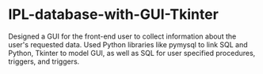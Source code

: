 # IPL-database-with-GUI-Tkinter
Designed a GUI for the front-end user to collect information about the user's requested data. Used Python libraries like pymysql to link SQL and Python, Tkinter to model GUI, as well as SQL for user specified  procedures, triggers, and triggers.
